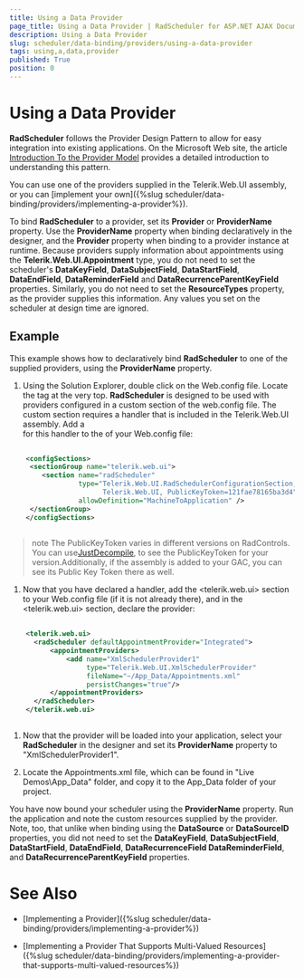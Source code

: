 ```yaml
---
title: Using a Data Provider
page_title: Using a Data Provider | RadScheduler for ASP.NET AJAX Documentation
description: Using a Data Provider
slug: scheduler/data-binding/providers/using-a-data-provider
tags: using,a,data,provider
published: True
position: 0
---
```


# Using a Data Provider



**RadScheduler** follows the Provider Design Pattern to allow for easy integration into existing applications. On the Microsoft Web site, the article [Introduction To the Provider Model](http://msdn2.microsoft.com/en-us/library/aa479030.aspx) provides a detailed introduction to understanding this pattern.

You can use one of the providers supplied in the Telerik.Web.UI assembly, or you can [implement your own]({%slug scheduler/data-binding/providers/implementing-a-provider%}).

To bind **RadScheduler** to a provider, set its **Provider** or **ProviderName** property. Use the **ProviderName** property when binding declaratively in the designer, and the **Provider** property when binding to a provider instance at runtime. Because providers supply information about appointments using the **Telerik.Web.UI.Appointment** type, you do not need to set the scheduler's **DataKeyField**, **DataSubjectField**, **DataStartField**, **DataEndField**, **DataReminderField** and **DataRecurrenceParentKeyField** properties. Similarly, you do not need to set the **ResourceTypes** property, as the provider supplies this information. Any values you set on the scheduler at design time are ignored.

## Example

This example shows how to declaratively bind **RadScheduler** to one of the supplied providers, using the **ProviderName** property.

1. Using the Solution Explorer, double click on the Web.config file. Locate the <configSections> tag at the very top. **RadScheduler** is designed to be used with providers configured in a custom section of the web.config file. The custom section requires a handler that is included in the Telerik.Web.UI assembly. Add a <section> for this handler to the <configSections> of your Web.config file:

````XML
	
	<configSections>
	 <sectionGroup name="telerik.web.ui">
	    <section name="radScheduler"
	             type="Telerik.Web.UI.RadSchedulerConfigurationSection,
	                   Telerik.Web.UI, PublicKeyToken=121fae78165ba3d4"
	             allowDefinition="MachineToApplication" />
	 </sectionGroup>
	</configSections>
	
````



>note The PublicKeyToken varies in different versions on RadControls. You can use[JustDecompile](http://www.telerik.com/products/decompiler.aspx), to see the PublicKeyToken for your version.Additionally, if the assembly is added to your GAC, you can see its Public Key Token there as well.
>


1. Now that you have declared a handler, add the <telerik.web.ui> section to your Web.config file (if it is not already there), and in the <telerik.web.ui> section, declare the provider:

````XML
	
	<telerik.web.ui>
	  <radScheduler defaultAppointmentProvider="Integrated">
	      <appointmentProviders>
	          <add name="XmlSchedulerProvider1"
	               type="Telerik.Web.UI.XmlSchedulerProvider"
	               fileName="~/App_Data/Appointments.xml"
	               persistChanges="true"/>
	      </appointmentProviders>
	  </radScheduler>
	</telerik.web.ui>       
	
````



1. Now that the provider will be loaded into your application, select your **RadScheduler** in the designer and set its **ProviderName** property to "XmlSchedulerProvider1".

1. Locate the Appointments.xml file, which can be found in "Live Demos\App_Data" folder, and copy it to the App_Data folder of your project.

You have now bound your scheduler using the **ProviderName** property. Run the application and note the custom resources supplied by the provider. Note, too, that unlike when binding using the **DataSource** or **DataSourceID** properties, you did not need to set the **DataKeyField**, **DataSubjectField**, **DataStartField**, **DataEndField**, **DataRecurrenceField DataReminderField**, and **DataRecurrenceParentKeyField** properties.

# See Also

 * [Implementing a Provider]({%slug scheduler/data-binding/providers/implementing-a-provider%})

 * [Implementing a Provider That Supports Multi-Valued Resources]({%slug scheduler/data-binding/providers/implementing-a-provider-that-supports-multi-valued-resources%})
